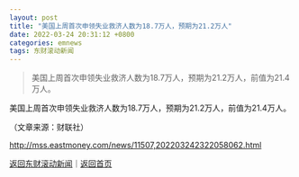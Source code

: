 ```yaml
---
layout: post
title: "美国上周首次申领失业救济人数为18.7万人，预期为21.2万人"
date: 2022-03-24 20:31:12 +0800
categories: emnews
tags: 东财滚动新闻
---
```

> 美国上周首次申领失业救济人数为18.7万人，预期为21.2万人，前值为21.4万人。

<p>美国上周首次申领失业救济人数为18.7万人，预期为21.2万人，前值为21.4万人。 </p><p class="em_media">（文章来源：财联社）</p>

<http://mss.eastmoney.com/news/11507,202203242322058062.html>

[返回东财滚动新闻](//finews.withounder.com/emnews/)｜[返回首页](//finews.withounder.com/)